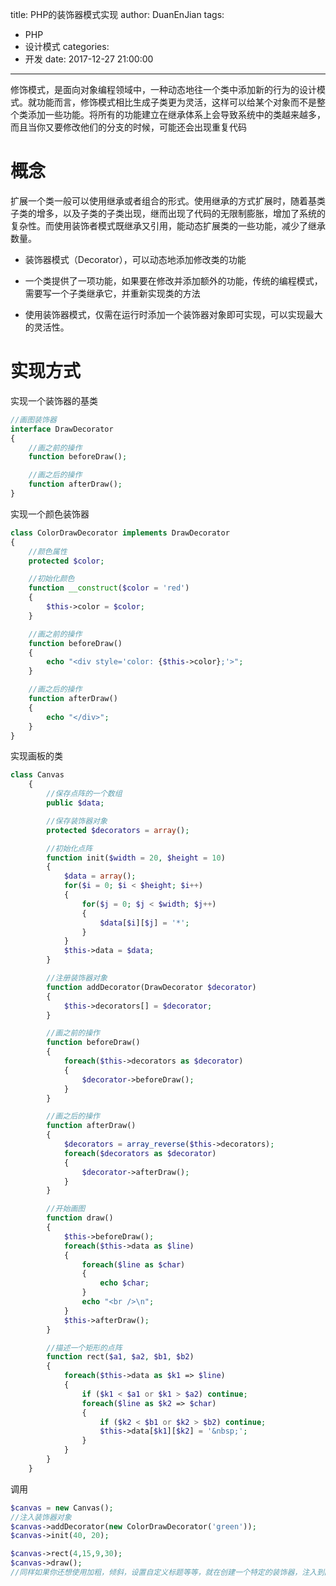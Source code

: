title: PHP的装饰器模式实现
author: DuanEnJian
tags:
  - PHP
  - 设计模式
categories:
  - 开发
date: 2017-12-27 21:00:00
---
修饰模式，是面向对象编程领域中，一种动态地往一个类中添加新的行为的设计模式。就功能而言，修饰模式相比生成子类更为灵活，这样可以给某个对象而不是整个类添加一些功能。将所有的功能建立在继承体系上会导致系统中的类越来越多，而且当你又要修改他们的分支的时候，可能还会出现重复代码

<!-- more -->
# 概念
扩展一个类一般可以使用继承或者组合的形式。使用继承的方式扩展时，随着基类子类的增多，以及子类的子类出现，继而出现了代码的无限制膨胀，增加了系统的复杂性。而使用装饰者模式既继承又引用，能动态扩展类的一些功能，减少了继承数量。

- 装饰器模式（Decorator），可以动态地添加修改类的功能 

- 一个类提供了一项功能，如果要在修改并添加额外的功能，传统的编程模式，需要写一个子类继承它，并重新实现类的方法

- 使用装饰器模式，仅需在运行时添加一个装饰器对象即可实现，可以实现最大的灵活性。

# 实现方式
实现一个装饰器的基类
```php
//画图装饰器
interface DrawDecorator
{
    //画之前的操作
    function beforeDraw();

    //画之后的操作
    function afterDraw();
}
```
实现一个颜色装饰器
```php
class ColorDrawDecorator implements DrawDecorator
{
    //颜色属性
    protected $color;

    //初始化颜色
    function __construct($color = 'red')
    {
        $this->color = $color;
    }

    //画之前的操作
    function beforeDraw()
    {
        echo "<div style='color: {$this->color};'>";
    }

    //画之后的操作
    function afterDraw()
    {
        echo "</div>";
    }
}
```
实现画板的类
```php
class Canvas
    {
        //保存点阵的一个数组
        public $data;

        //保存装饰器对象
        protected $decorators = array();

        //初始化点阵
        function init($width = 20, $height = 10)
        {
            $data = array();
            for($i = 0; $i < $height; $i++)
            {
                for($j = 0; $j < $width; $j++)
                {
                    $data[$i][$j] = '*';
                }
            }
            $this->data = $data;
        }

        //注册装饰器对象
        function addDecorator(DrawDecorator $decorator)
        {
            $this->decorators[] = $decorator;
        }

        //画之前的操作
        function beforeDraw()
        {
            foreach($this->decorators as $decorator)
            {
                $decorator->beforeDraw();
            }
        }

        //画之后的操作
        function afterDraw()
        {
            $decorators = array_reverse($this->decorators);
            foreach($decorators as $decorator)
            {
                $decorator->afterDraw();
            }
        }

        //开始画图
        function draw()
        {
            $this->beforeDraw();
            foreach($this->data as $line)
            {
                foreach($line as $char)
                {
                    echo $char;
                }
                echo "<br />\n";
            }
            $this->afterDraw();
        }

        //描述一个矩形的点阵
        function rect($a1, $a2, $b1, $b2)
        {
            foreach($this->data as $k1 => $line)
            {
                if ($k1 < $a1 or $k1 > $a2) continue;
                foreach($line as $k2 => $char)
                {
                    if ($k2 < $b1 or $k2 > $b2) continue;
                    $this->data[$k1][$k2] = '&nbsp;';
                }
            }
        }
    }
```
调用
```php
$canvas = new Canvas();
//注入装饰器对象
$canvas->addDecorator(new ColorDrawDecorator('green'));
$canvas->init(40, 20);

$canvas->rect(4,15,9,30);
$canvas->draw();
//同样如果你还想使用加粗，倾斜，设置自定义标题等等，就在创建一个特定的装饰器，注入到画布内就可以实现了
```